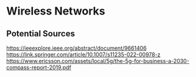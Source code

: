 # Wireless Networks

## Potential Sources 

https://ieeexplore.ieee.org/abstract/document/9661406
https://link.springer.com/article/10.1007/s11235-022-00978-z
https://www.ericsson.com/assets/local/5g/the-5g-for-business-a-2030-compass-report-2019.pdf
